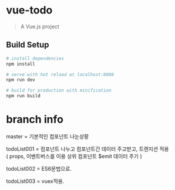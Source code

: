 # vue-todo

> A Vue.js project

## Build Setup

``` bash
# install dependencies
npm install

# serve with hot reload at localhost:8080
npm run dev

# build for production with minification
npm run build
```



# branch info  
master = 기본적인 컴포넌트 나눈상황  

todoList001 = 컴포넌트 나누고 컴포넌트간 데이터 주고받고, 트렌지션 적용  
( props, 이벤트버스를 이용 상위 컴포넌트 $emit 데이터 주기 )  

todoList002 = ES6문법으로.  

todoList003 = vuex적용.
